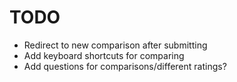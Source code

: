 TODO
====

- Redirect to new comparison after submitting
- Add keyboard shortcuts for comparing
- Add questions for comparisons/different ratings?
